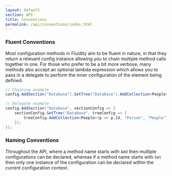 ```yaml
---
layout: default
section: API
title: Conventions
permalink: /api/conventions/index.html
---
```


### Fluent Conventions

Most configuration methods in Fluidity aim to be fluent in nature, in that they return a relevant config instance allowing you to chain multiple method calls together in one. For those who prefer to be a bit more verbose, many methods also accept an optional lambda expression which allows you to pass in a delegate to perform the inner configuration of the element being defined.

````csharp
// Chaining example
config.AddSection("Database").SetTree("Database").AddCollection<People>(p => p.Id, "Person", "People");

// Delegate example
config.AddSection("Database", sectionConfig => {
    sectionConfig.SetTree("Database", treeConfig => {
        treeConfig.AddCollection<People>(p => p.Id, "Person", "People");
    });
});

````

### Naming Conventions

Throughout the API, where a method name starts with `Add` then multiple configurations can be declared, whereas if a method name starts with `Set` then only one instance of the configuration can be declared within the current configuration context.
